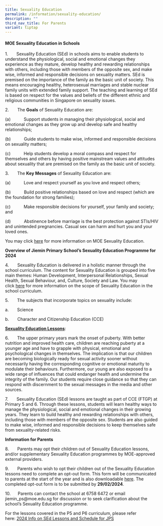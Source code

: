 ```yaml
---
title: Sexuality Education
permalink: /information/sexuality-education/
description: ""
third_nav_title: For Parents
variant: tiptap
---
```

<h4>MOE Sexuality Education in Schools</h4><p>1.&nbsp;&nbsp;&nbsp;&nbsp;&nbsp;&nbsp;&nbsp;Sexuality Education (SEd) in schools aims to enable students to understand the physiological, social and emotional changes they experience as they mature, develop healthy and rewarding relationships with others, including those with members of the opposite sex, and make wise, informed and responsible decisions on sexuality matters. SEd is premised on the importance of the family as the basic unit of society. This means encouraging healthy, heterosexual marriages and stable nuclear family units with extended family support. The teaching and learning of SEd is based on respect for the values and beliefs of the different ethnic and religious communities in Singapore on sexuality issues.</p><p>2.&nbsp;&nbsp;&nbsp;&nbsp;&nbsp;&nbsp; The&nbsp;<strong>Goals</strong>&nbsp;of Sexuality Education are:</p><p>(a)&nbsp;&nbsp;&nbsp;&nbsp;&nbsp;&nbsp;&nbsp;&nbsp;&nbsp;&nbsp;&nbsp;Support students in managing their physiological, social and emotional changes as they grow up and develop safe and healthy relationships;</p><p>(b)&nbsp;&nbsp;&nbsp;&nbsp;&nbsp;&nbsp;&nbsp;&nbsp;&nbsp;&nbsp;&nbsp;Guide students to make wise, informed and responsible decisions on sexuality matters;</p><p>(c)&nbsp;&nbsp;&nbsp;&nbsp;&nbsp;&nbsp;&nbsp;&nbsp;&nbsp;&nbsp;&nbsp;Help students develop a moral compass and respect for themselves and others by having positive mainstream values and attitudes about sexuality that are premised on the family as the basic unit of society.</p><p>3.&nbsp;&nbsp;&nbsp;&nbsp;&nbsp;&nbsp; The&nbsp;<strong>Key Messages</strong>&nbsp;of Sexuality Education are:</p><p>(a)&nbsp;&nbsp;&nbsp;&nbsp;&nbsp;&nbsp;&nbsp;&nbsp;&nbsp;&nbsp;&nbsp;Love and respect yourself as you love and respect others;</p><p>(b)&nbsp;&nbsp;&nbsp;&nbsp;&nbsp;&nbsp;&nbsp;&nbsp;&nbsp;&nbsp;&nbsp;Build positive relationships based on love and respect (which are the foundation for strong families);</p><p>(c)&nbsp;&nbsp;&nbsp;&nbsp;&nbsp;&nbsp;&nbsp;&nbsp;&nbsp;&nbsp;&nbsp;Make responsible decisions for yourself, your family and society; and</p><p>(d)&nbsp;&nbsp;&nbsp;&nbsp;&nbsp;&nbsp;&nbsp;&nbsp;&nbsp;&nbsp;&nbsp;Abstinence before marriage is the best protection against STIs/HIV and unintended pregnancies. Casual sex can harm and hurt you and your loved ones.</p><p>You may&nbsp;click&nbsp;<a href="https://go.gov.sg/moe-sexuality-education" rel="noopener noreferrer nofollow" target="_blank">here</a>&nbsp;for more information on MOE Sexuality Education.</p><p><strong>Overview of Jiemin Primary School’s Sexuality Education Programme for 2024</strong></p><p>4.&nbsp;&nbsp;&nbsp;&nbsp;&nbsp;&nbsp; Sexuality Education is delivered in a holistic manner through the school curriculum.&nbsp;The content for Sexuality Education is grouped into five main themes: Human Development, Interpersonal Relationships, Sexual Health, Sexual Behaviour, and, Culture, Society and Law. You may click&nbsp;<a href="https://go.gov.sg/moe-sexuality-education-scope" rel="noopener noreferrer nofollow" target="_blank">here</a>&nbsp;for more information on the scope of Sexuality Education in the school curriculum.</p><p>5.&nbsp;&nbsp;&nbsp;&nbsp;&nbsp;&nbsp; The subjects that incorporate topics on sexuality include:</p><p>a.&nbsp;&nbsp;&nbsp;&nbsp;&nbsp;&nbsp;&nbsp;Science</p><p>b.&nbsp;&nbsp;&nbsp;&nbsp;&nbsp;&nbsp;&nbsp;Character and Citizenship Education (CCE)</p><p><strong><u>Sexuality Education Lessons</u></strong>:</p><p>6.&nbsp;&nbsp;&nbsp;&nbsp;&nbsp;&nbsp; The upper primary years mark the onset of puberty. With better nutrition and improved health care, children are reaching puberty at a younger age and have to grapple with physical, emotional and psychological changes in themselves. The implication is that our children are becoming biologically ready for sexual activity sooner without necessarily having the corresponding cognitive or emotional maturity to modulate their behaviours. Furthermore, our young are also exposed to a wide range of influences that could endanger health and undermine the integrity of the family. Our students require close guidance so that they can respond with discernment to the sexual messages in the media and other sources.&nbsp;</p><p>7. &nbsp;&nbsp;&nbsp;&nbsp;&nbsp; Sexuality Education (SEd) lessons are taught as part of CCE (FTGP) at Primary 5 and 6. Through these lessons, students will learn healthy ways to manage the physiological, social and emotional changes in their growing years. They learn to build healthy and rewarding relationships with others, including those with members of the opposite sex. Students are also guided to make wise, informed and responsible decisions to keep themselves safe from sexuality-related risks.</p><p><strong>Information for Parents</strong></p><p>8.&nbsp;&nbsp;&nbsp;&nbsp;&nbsp;&nbsp; Parents may opt their children out of Sexuality Education lessons, and/or supplementary Sexuality Education programmes by MOE-approved external providers.</p><p>9.&nbsp;&nbsp;&nbsp;&nbsp;&nbsp;&nbsp; Parents who wish to opt their children out of the Sexuality Education lessons need to complete an opt-out form. This form will be communicated to parents at the start of the year and is also downloadable <a href="/files/Sexuality Education/2024_Opt_Out_Form_for_Sexuality_Education.pdf" rel="noopener noreferrer nofollow" target="_blank">here</a>. The completed opt-out form is to be submitted by <strong>29/02/2024</strong>.</p><p>10.&nbsp;&nbsp;&nbsp;&nbsp;&nbsp; Parents can contact the school at 6758 6472 or email <a rel="noopener noreferrer nofollow" target="_blank">jiemin_ps@moe.edu.sg</a> for discussion or to seek clarification about the school’s Sexuality Education programme.</p><p>For the lessons covered in the P5 and P6 curriculum, please refer here:&nbsp;<a href="/files/Sexuality Education/2024_Info_on_SEd_Lessons_and_Schedule_for_JPS.pdf" rel="noopener noreferrer nofollow" target="_blank">2024 Info on SEd Lessons and Schedule for JPS</a></p><p></p><p></p>